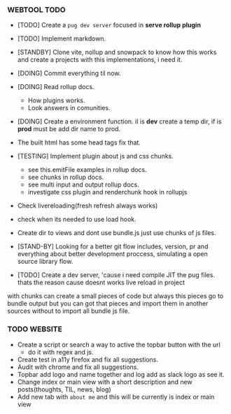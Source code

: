 ### WEBTOOL TODO
- [TODO] Create a `pug dev server` focused in **serve rollup plugin**
- [TODO] Implement markdown.

- [STANDBY] Clone vite, nollup and snowpack to know how this works and create a projects with this implementations, i need it.
- [DOING] Commit everything til now.
- [DOING] Read rollup docs.
    + How plugins works.
    + Look answers in comunities.
- [DOING] Create a environment function. iI is **dev** create a temp dir, if is **prod** must be add dir name to prod.
- The built html has some head tags fix that.
- [TESTING] Implement plugin about js and css chunks.
    - see this.emitFile examples in rollup docs.
    - see chunks  in rollup docs.
    - see multi input and output rollup docs.
    + investigate css plugin and renderchunk hook in rollupjs
- Check livereloading(fresh refresh always works)
- check when its needed to use load hook.
- Create dir to views and dont use bundle.js just use chunks of js files.
- [STAND-BY] Looking for a better git flow includes, version, pr and everything about better development proccess, simulating a open source library flow.
- [TODO] Create a dev server, 'cause i need compile JIT the pug files. thats the reason cause doesnt works live reload in project

with chunks can create a small pieces of code but always this pieces go to bundle output but you can got that pieces and import them in another sources without to import all bundle js file.  

### TODO WEBSITE
- Create a script or search a way to active the topbar button with the url
    - do it with regex and js.
- Create test in a11y firefox and fix all suggestions.
- Audit with chrome and fix all suggestions.
- Topbar add logo and name together and log add as slack logo as see it.
- Change index or main view with a short description and new posts(thoughts, TIL, news, blog)
- Add new tab with `about me` and this will be currently is index or main view
